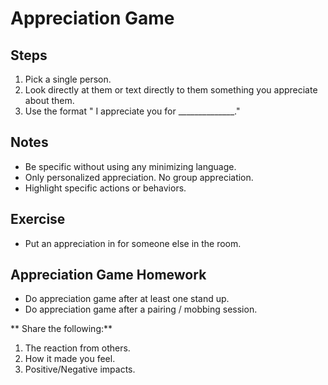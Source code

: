# Appreciation Game

## Steps

1. Pick a single person.  
2. Look directly at them or text directly to them something you appreciate about them.
3. Use the format "<their name> I appreciate you for ______________."

## Notes

* Be specific without using any minimizing language.
* Only personalized appreciation.  No group appreciation.
* Highlight specific actions or behaviors.

## Exercise
* Put an appreciation in for someone else in the room.

## Appreciation Game Homework
* Do appreciation game after at least one stand up.
* Do appreciation game after a pairing / mobbing session.

** Share the following:**

1. The reaction from others.
2. How it made you feel.
3. Positive/Negative impacts.